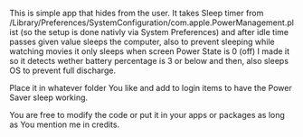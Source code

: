 This is simple app that hides from the user.
It takes Sleep timer from /Library/Preferences/SystemConfiguration/com.apple.PowerManagement.plist (so the setup is done nativly via System Preferences) and after idle time passes given value sleeps the computer, also to prevent sleeping while watching movies it only sleeps when screen Power State is 0 (off)
I made it so it detects wether battery percentage is 3 or below and then, also sleeps OS to prevent full discharge.

Place it in whatever folder You like and add to login items to have the Power Saver sleep working.


You are free to modify the code or put it in your apps or packages as long as You mention me in credits.